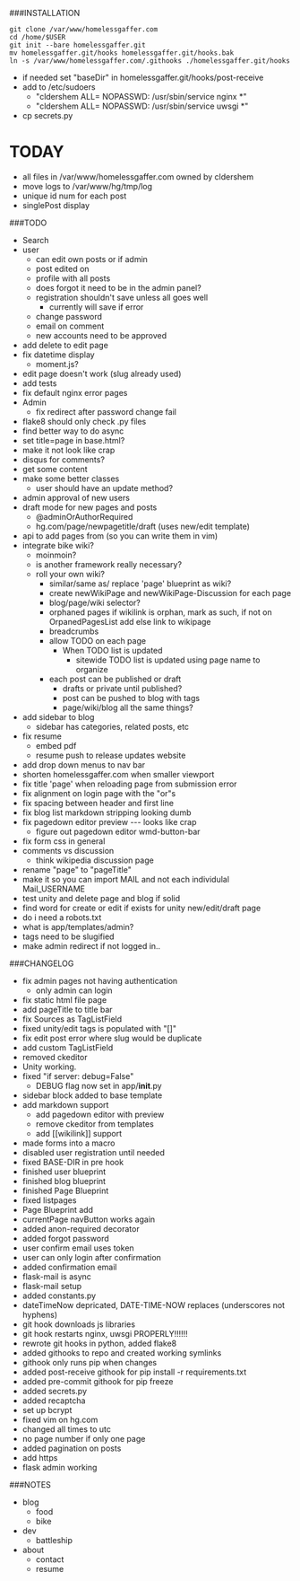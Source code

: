 <!--flake8: noqa-->
###INSTALLATION
```
git clone /var/www/homelessgaffer.com
cd /home/$USER
git init --bare homelessgaffer.git
mv homelessgaffer.git/hooks homelessgaffer.git/hooks.bak
ln -s /var/www/homelessgaffer.com/.githooks ./homelessgaffer.git/hooks
```
- if needed set "baseDir" in homelessgaffer.git/hooks/post-receive
- add to /etc/sudoers
    - "cldershem ALL= NOPASSWD: /usr/sbin/service nginx \*"
    - "cldershem ALL= NOPASSWD: /usr/sbin/service uwsgi \*"
- cp secrets.py

TODAY
=====
- all files in /var/www/homelessgaffer.com owned by cldershem
- move logs to /var/www/hg/tmp/log
- unique id num for each post
- singlePost display

###TODO
- Search
- user
    - can edit own posts or if admin
    - post edited on
    - profile with all posts
    - does forgot it need to be in the admin panel?
    - registration shouldn't save unless all goes well
        - currently will save if error
    - change password
    - email on comment
    - new accounts need to be approved
- add delete to edit page
- fix datetime display
    - moment.js?
- edit page doesn't work (slug already used)
- add tests
- fix default nginx error pages
- Admin
    - fix redirect after password change fail
- flake8 should only check .py files
- find better way to do async
- set title=page in base.html?
- make it not look like crap
- disqus for comments?
- get some content
- make some better classes
    - user should have an update method?
- admin approval of new users
- draft mode for new pages and posts
    - @adminOrAuthorRequired
    - hg.com/page/newpagetitle/draft (uses new/edit template)
- api to add pages from (so you can write them in vim)
- integrate bike wiki?
    - moinmoin?
    - is another framework really necessary?
    - roll your own wiki?
        - similar/same as/ replace 'page' blueprint as wiki?
        - create newWikiPage and newWikiPage-Discussion for each page
        - blog/page/wiki selector?
        - orphaned pages
            if wikilink is orphan,
                mark as such,
                if not on OrpanedPagesList
                    add
            else link to wikipage
        - breadcrumbs
        - allow TODO on each page
            - When TODO list is updated
                - sitewide TODO list is updated using page name to organize
        - each post can be published or draft
            - drafts or private until published?
            - post can be pushed to blog with tags
            - page/wiki/blog all the same things?
- add sidebar to blog
    - sidebar has categories, related posts, etc
- fix resume
    - embed pdf
    - resume push to release updates website
- add drop down menus to nav bar
- shorten homelessgaffer.com when smaller viewport
- fix title 'page' when reloading page from submission error
- fix alignment on login page with the "or"s
- fix spacing between header and first line
- fix blog list markdown stripping looking dumb
- fix pagedown editor preview --- looks like crap
    - figure out pagedown editor wmd-button-bar
- fix form css in general
- comments vs discussion
    - think wikipedia discussion page
- rename "page" to "pageTitle"
- make it so you can import MAIL and not each individulal Mail_USERNAME
- test unity and delete page and blog if solid
- find word for create or edit if exists for unity new/edit/draft page
- do i need a robots.txt
- what is app/templates/admin?
- tags need to be slugified
- make admin redirect if not logged in..

###CHANGELOG
- fix admin pages not having authentication
    - only admin can login
- fix static html file page
- add pageTitle to title bar
- fix Sources as TagListField
- fixed unity/edit tags is populated with "[]"
- fix edit post error where slug would be duplicate
- add custom TagListField
- removed ckeditor
- Unity working.  
- fixed "if server: debug=False"
    - DEBUG flag now set in app/__init__.py
- sidebar block added to base template
- add markdown support
    - add pagedown editor with preview
    - remove ckeditor from templates
    - add [[wikilink]] support
- made forms into a macro
- disabled user registration until needed
- fixed BASE-DIR in pre hook
- finished user blueprint
- finished blog blueprint
- finished Page Blueprint
- fixed listpages
- Page Blueprint add
- currentPage navButton works again
- added anon-required decorator
- added forgot password
- user confirm email uses token
- user can only login after confirmation
- added confirmation email
- flask-mail is async
- flask-mail setup
- added constants.py
- dateTimeNow depricated, DATE-TIME-NOW replaces (underscores not hyphens)
- git hook downloads js libraries
- git hook restarts nginx, uwsgi PROPERLY!!!!!!
- rewrote git hooks in python, added flake8
- added githooks to repo and created working symlinks
- githook only runs pip when changes
- added post-receive githook for pip install -r requirements.txt
- added pre-commit githook for pip freeze
- added secrets.py
- added recaptcha
- set up bcrypt
- fixed vim on hg.com
- changed all times to utc
- no page number if only one page
- added pagination on posts
- add https
- flask admin working

###NOTES
- blog
    - food
    - bike
- dev
    - battleship
- about
    - contact
    - resume
